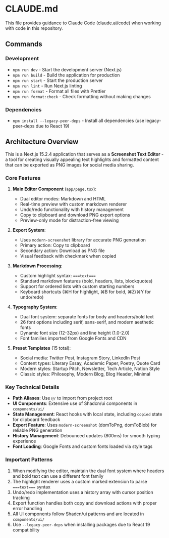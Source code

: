 # CLAUDE.md

This file provides guidance to Claude Code (claude.ai/code) when working with code in this repository.

## Commands

### Development

- `npm run dev` - Start the development server (Next.js)
- `npm run build` - Build the application for production
- `npm run start` - Start the production server
- `npm run lint` - Run Next.js linting
- `npm run format` - Format all files with Prettier
- `npm run format:check` - Check formatting without making changes

### Dependencies

- `npm install --legacy-peer-deps` - Install all dependencies (use legacy-peer-deps due to React 19)

## Architecture Overview

This is a Next.js 15.2.4 application that serves as a **Screenshot Text Editor** - a tool for creating visually appealing text highlights and formatted content that can be exported as PNG images for social media sharing.

### Core Features

1. **Main Editor Component** (`app/page.tsx`):

   - Dual editor modes: Markdown and HTML
   - Real-time preview with custom markdown renderer
   - Undo/redo functionality with history management
   - Copy to clipboard and download PNG export options
   - Preview-only mode for distraction-free viewing

2. **Export System**:

   - Uses `modern-screenshot` library for accurate PNG generation
   - Primary action: Copy to clipboard
   - Secondary action: Download as PNG file
   - Visual feedback with checkmark when copied

3. **Markdown Processing**:

   - Custom highlight syntax: `===text===`
   - Standard markdown features (bold, headers, lists, blockquotes)
   - Support for ordered lists with custom starting numbers
   - Keyboard shortcuts (⌘H for highlight, ⌘B for bold, ⌘Z/⌘Y for undo/redo)

4. **Typography System**:

   - Dual font system: separate fonts for body and headers/bold text
   - 26 font options including serif, sans-serif, and modern aesthetic fonts
   - Dynamic font size (12-32px) and line height (1.0-2.0)
   - Font families imported from Google Fonts and CDN

5. **Preset Templates** (15 total):
   - Social media: Twitter Post, Instagram Story, LinkedIn Post
   - Content types: Literary Essay, Academic Paper, Poetry, Quote Card
   - Modern styles: Startup Pitch, Newsletter, Tech Article, Notion Style
   - Classic styles: Philosophy, Modern Blog, Blog Header, Minimal

### Key Technical Details

- **Path Aliases**: Use `@/` to import from project root
- **UI Components**: Extensive use of Shadcn/ui components in `components/ui/`
- **State Management**: React hooks with local state, including `copied` state for clipboard feedback
- **Export Feature**: Uses `modern-screenshot` (domToPng, domToBlob) for reliable PNG generation
- **History Management**: Debounced updates (800ms) for smooth typing experience
- **Font Loading**: Google Fonts and custom fonts loaded via style tags

### Important Patterns

1. When modifying the editor, maintain the dual font system where headers and bold text can use a different font family
2. The highlight renderer uses a custom marked extension to parse `===text===` syntax
3. Undo/redo implementation uses a history array with cursor position tracking
4. Export function handles both copy and download actions with proper error handling
5. All UI components follow Shadcn/ui patterns and are located in `components/ui/`
6. Use `--legacy-peer-deps` when installing packages due to React 19 compatibility
